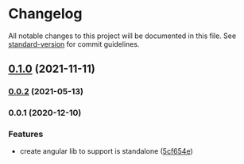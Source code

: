 # Changelog

All notable changes to this project will be documented in this file. See [standard-version](https://github.com/conventional-changelog/standard-version) for commit guidelines.

## [0.1.0](https://github.com/damingerdai/ngx-is-standalone/compare/v0.0.2...v0.1.0) (2021-11-11)

### [0.0.2](https://github.com/damingerdai/ngx-is-standalone/compare/v0.0.1...v0.0.2) (2021-05-13)

### 0.0.1 (2020-12-10)


### Features

* create angular lib to support is standalone ([5cf654e](https://github.com/damingerdai/ngx-is-standalone/commit/5cf654e8b8e6e1fe5c8b9c7f5e67b3aaf35c54a6))
